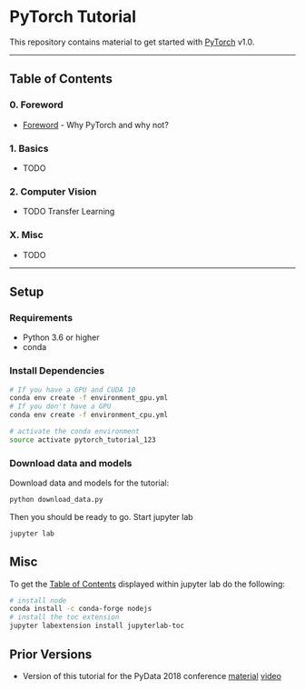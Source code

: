 PyTorch Tutorial
================================================================================

This repository contains material to get started with
[PyTorch](https://pytorch.org/) v1.0.

<hr>

Table of Contents
--------------------------------------------------------------------------------

### 0. Foreword
- [Foreword](notebooks/00_index.ipynb) - Why PyTorch and why not?

### 1. Basics
- TODO

### 2. Computer Vision
- TODO Transfer Learning

### X. Misc
- TODO

<hr>


Setup
--------------------------------------------------------------------------------

### Requirements

- Python 3.6 or higher
- conda

### Install Dependencies

```bash
# If you have a GPU and CUDA 10
conda env create -f environment_gpu.yml
# If you don't have a GPU
conda env create -f environment_cpu.yml

# activate the conda environment
source activate pytorch_tutorial_123
```

### Download data and models

Download data and models for the tutorial:

```bash
python download_data.py
```

Then you should be ready to go.
Start jupyter lab

```bash
jupyter lab
```


Misc
--------------------------------------------------------------------------------

To get the [Table of Contents](https://github.com/ian-r-rose/jupyterlab-toc)
displayed within jupyter lab do the following:
```bash
# install node
conda install -c conda-forge nodejs
# install the toc extension
jupyter labextension install jupyterlab-toc
```

Prior Versions
--------------------------------------------------------------------------------

- Version of this tutorial for the PyData 2018 conference
  [material](https://github.com/sotte/pytorch_tutorial/tree/pydata2018)
  [video](https://nodata.science/pydata-pytorch-tutorial.html)
